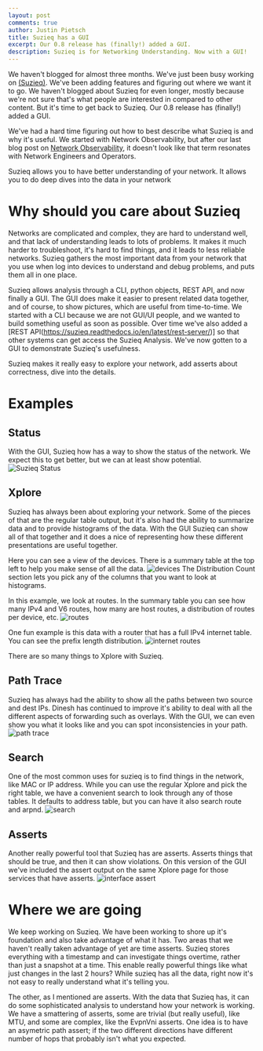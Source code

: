 ```yaml
---
layout: post
comments: true
author: Justin Pietsch
title: Suzieq has a GUI
excerpt: Our 0.8 release has (finally!) added a GUI.
description: Suzieq is for Networking Understanding. Now with a GUI!
---
```

We haven't blogged for almost three months. We've just been busy working on [(Suzieq)](https://github.com/netenglabs/suzieq). We've been adding features and figuring out where we want it to go. We haven't blogged about Suzieq for even longer, mostly because we're not sure that's what people are interested in compared to other content. But it's time to get back to Suzieq. Our 0.8 release has (finally!) added a GUI.

We've had a hard time figuring out how to best describe what Suzieq is and why it's useful. We started with Network Observability, but after our last blog post on [Network Observability](https://elegantnetwork.github.io/posts/observability/), it doesn't look like that term resonates with Network Engineers and Operators.

Suzieq allows you to have better understanding of your network. It allows you to do deep dives into the data in your network


# Why should you care about Suzieq
Networks are complicated and complex, they are hard to understand well, and that lack of understanding leads to lots of problems. It makes it much harder to troubleshoot, it's hard to find things, and it leads to less reliable networks. Suzieq gathers the most important data from your network that you use when log into devices to understand and debug problems, and puts them all in one place.

Suzieq allows analysis through a CLI, python objects, REST API, and now finally a GUI. The GUI does make it easier to present related data together, and of course, to show pictures, which are useful from time-to-time. We started with a CLI because we are not GUI/UI people, and we wanted to build something useful as soon as possible. Over time we've also added a [REST API(https://suzieq.readthedocs.io/en/latest/rest-server/)] so that other systems can get access the Suzieq Analysis. We've now gotten to a GUI to demonstrate Suzieq's usefulness.

Suzieq makes it really easy to explore your network, add asserts about correctness, dive into the details. 

# Examples

## Status
With the GUI, Suzieq how has a way to show the status of the network. We expect this to get better, but we can at least show potential. ![Suzieq Status](/assets/images/2020-12-suzieq-gui/status-2.png)

## Xplore
Suzieq has always been about exploring your network. Some of the pieces of that are the regular table output, but it's also had the ability to summarize data and to provide histograms of the data. With the GUI Suzieq can show all of that together and it does a nice of representing how these different presentations are useful together.

Here you can see a view of the devices. There is a summary table at the top left to help you make sense of all the data. ![devices](/assets/images/2020-12-suzieq-gui/devices-gui.png) The Distribution Count section lets you pick any of the columns that you want to look at histograms.


In this example, we look at routes. In the summary table you can see how many IPv4 and V6 routes, how many are host routes, a distribution of routes per device, etc. ![routes](/assets/images/2020-12-suzieq-gui/routes-xplore.png)

One fun example is this data with a router that has a full IPv4 internet table. You can see the prefix length distribution. ![internet routes](/assets/images/2020-12-suzieq-gui/routes-internet.png)

There are so many things to Xplore with Suzieq. 

## Path Trace
Suzieq has always had the ability to show all the paths between two source and dest IPs. Dinesh has continued to improve it's ability to deal with all the different aspects of forwarding such as overlays. With the GUI, we can even show you what it looks like and you can spot inconsistencies in your path. ![path trace](/assets/images/2020-12-suzieq-gui/path-gui.png)

## Search

One of the most common uses for suzieq is to find things in the network, like MAC or IP address. While you can use the regular Xplore and pick the right table, we have a convenient search to look through any of those tables. It defaults to address table, but you can have it also search route and arpnd. ![search](/assets/images/2020-12-suzieq-gui/search-route.png)

## Asserts
Another really powerful tool that Suzieq has are asserts. Asserts things that should be true, and then it can show violations. On this version of the GUI we've included the assert output on the same Xplore page for those services that have asserts. ![interface assert](/assets/images/2020-12-suzieq-gui/interfaces-with-assert.png)

# Where we are going

We keep working on Suzieq. We have been working to shore up it's foundation and also take advantage of what it has. Two areas that we haven't really taken advantage of yet are time asserts. Suzieq stores everything with a timestamp and can investigate things overtime, rather than just a snapshot at a time. This enable really powerful things like what just changes in the last 2 hours? While suzieq has all the data, right now it's not easy to really understand what it's telling you.

The other, as I mentioned are asserts. With the data that Suzieq has, it can do some sophisticated analysis to understand how your network is working. We have a smattering of asserts, some are trivial (but really useful), like MTU, and some are complex, like the EvpnVni asserts. One idea is to have an asymetric path assert; if the two different directions have different number of hops that probably isn't what you expected.